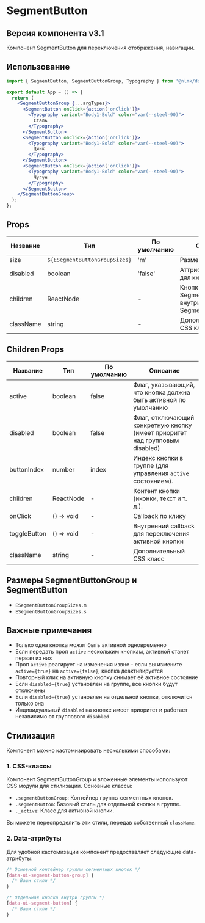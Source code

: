 # SegmentButton

## Версия компонента v3.1

Компонент SegmentButton для переключения отображения, навигации.

## Использование

```jsx
import { SegmentButton, SegmentButtonGroup, Typography } from '@nlmk/ds-2.0';

export default App = () => {
  return (
    <SegmentButtonGroup {...argTypes}>
      <SegmentButton onClick={action('onClick')}>
        <Typography variant="Body1-Bold" color="var(--steel-90)">
          Сталь
        </Typography>
      </SegmentButton>
      <SegmentButton onClick={action('onClick')}>
        <Typography variant="Body1-Bold" color="var(--steel-90)">
          Цинк
        </Typography>
      </SegmentButton>
      <SegmentButton onClick={action('onClick')}>
        <Typography variant="Body1-Bold" color="var(--steel-90)">
          Чугун
        </Typography>
      </SegmentButton>
    </SegmentButtonGroup>
  );
};
```

## Props

| Название  | Тип                           | По умолчанию | Описание                                       |
| --------- | ----------------------------- | ------------ | ---------------------------------------------- |
| size      | `${ESegmentButtonGroupSizes}` | 'm'          | Размер кнопок                                  |
| disabled  | boolean                       | 'false'      | Аттрибут disabled дял кнопок                   |
| children  | ReactNode                     | -            | Кнопки SegmentButton внутри SegmentButtonGroup |
| className | string                        | -            | Дополнительный CSS класс                       |

## Children Props

| Название     | Тип        | По умолчанию | Описание                                                                   |
| ------------ | ---------- | ------------ | -------------------------------------------------------------------------- |
| active       | boolean    | false        | Флаг, указывающий, что кнопка должна быть активной по умолчанию            |
| disabled     | boolean    | false        | Флаг, отключающий конкретную кнопку (имеет приоритет над групповым disabled) |
| buttonIndex  | number     | index        | Индекс кнопки в группе (для управления `active` состоянием).               |
| children     | ReactNode  | -            | Контент кнопки (иконки, текст и т. д.).                                    |
| onClick      | () => void | -            | Callback по клику                                                          |
| toggleButton | () => void | -            | Внутренний callback для переключения активной кнопки                       |
| className    | string     | -            | Дополнительный CSS класс                                                   |

## Размеры SegmentButtonGroup и SegmentButton

- `ESegmentButtonGroupSizes.m`
- `ESegmentButtonGroupSizes.s`

## Важные примечания

- Только одна кнопка может быть активной одновременно
- Если передать проп `active` нескольким кнопкам, активной станет первая из них
- Проп `active` реагирует на изменения извне - если вы измените `active={true}` на `active={false}`, кнопка деактивируется
- Повторный клик на активную кнопку снимает её активное состояние
- Если `disabled={true}` установлен на группе, все кнопки будут отключены
- Если `disabled={true}` установлен на отдельной кнопке, отключится только она
- Индивидуальный `disabled` на кнопке имеет приоритет и работает независимо от группового `disabled`

## Стилизация

Компонент можно кастомизировать несколькими способами:

### 1. CSS-классы

Компонент SegmentButtonGroup и вложенные элементы используют CSS модули для стилизации. Основные классы:

- `.segmentButtonGroup`: Контейнер группы сегментных кнопок.
- `.segmentButton`: Базовый стиль для отдельной кнопки в группе.
- `._active`: Класс для активной кнопки.

Вы можете переопределить эти стили, передав собственный `className`.

### 2. Data-атрибуты

Для удобной кастомизации компонент предоставляет следующие data-атрибуты:

```css
/* Основной контейнер группы сегментных кнопок */
[data-ui-segment-button-group] {
  /* Ваши стили */
}

/* Отдельная кнопка внутри группы */
[data-ui-segment-button] {
  /* Ваши стили */
}
```
